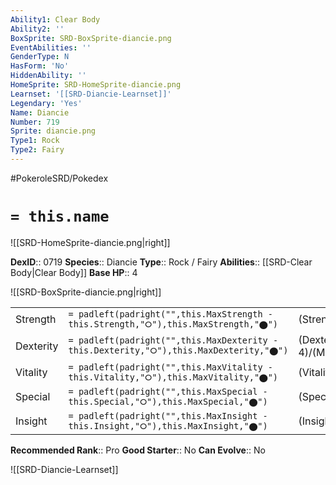 ```yaml
---
Ability1: Clear Body
Ability2: ''
BoxSprite: SRD-BoxSprite-diancie.png
EventAbilities: ''
GenderType: N
HasForm: 'No'
HiddenAbility: ''
HomeSprite: SRD-HomeSprite-diancie.png
Learnset: '[[SRD-Diancie-Learnset]]'
Legendary: 'Yes'
Name: Diancie
Number: 719
Sprite: diancie.png
Type1: Rock
Type2: Fairy
---
```


#PokeroleSRD/Pokedex

# `= this.name`

![[SRD-HomeSprite-diancie.png|right]]

**DexID**:: 0719
**Species**:: Diancie
**Type**:: Rock / Fairy
**Abilities**:: [[SRD-Clear Body|Clear Body]]
**Base HP**:: 4

![[SRD-BoxSprite-diancie.png|right]]

|           |                                                                                        |                                          |
| --------- | -------------------------------------------------------------------------------------- | ---------------------------------------- |
| Strength  | `= padleft(padright("",this.MaxStrength - this.Strength,"⭘"),this.MaxStrength,"⬤")`    | (Strength::6)/(MaxStrength::6)   |
| Dexterity | `= padleft(padright("",this.MaxDexterity - this.Dexterity,"⭘"),this.MaxDexterity,"⬤")` | (Dexterity:: 4)/(MaxDexterity::4) |
| Vitality  | `= padleft(padright("",this.MaxVitality - this.Vitality,"⭘"),this.MaxVitality,"⬤")`    | (Vitality::8)/(MaxVitality::8)   |
| Special   | `= padleft(padright("",this.MaxSpecial - this.Special,"⭘"),this.MaxSpecial,"⬤")`       | (Special::6)/(MaxSpecial::6)     |
| Insight   | `= padleft(padright("",this.MaxInsight - this.Insight,"⭘"),this.MaxInsight,"⬤")`       | (Insight::8)/(MaxInsight::8)     |

**Recommended Rank**:: Pro
**Good Starter**:: No
**Can Evolve**:: No

![[SRD-Diancie-Learnset]]
